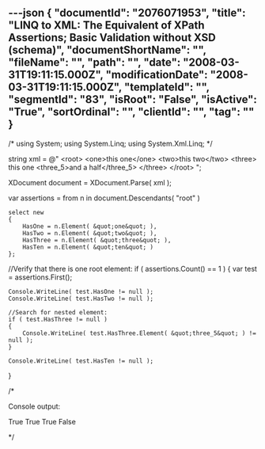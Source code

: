 ---json
{
  "documentId": "2076071953",
  "title": "LINQ to XML: The Equivalent of XPath Assertions; Basic Validation without XSD (schema)",
  "documentShortName": "",
  "fileName": "",
  "path": "",
  "date": "2008-03-31T19:11:15.000Z",
  "modificationDate": "2008-03-31T19:11:15.000Z",
  "templateId": "",
  "segmentId": "83",
  "isRoot": "False",
  "isActive": "True",
  "sortOrdinal": "",
  "clientId": "",
  "tag": ""
}
---

/*
using System;
using System.Linq;
using System.Xml.Linq;
*/

string xml = @&quot;
&lt;root&gt;
&lt;one&gt;this one&lt;/one&gt;
&lt;two&gt;this two&lt;/two&gt;
&lt;three&gt;
this one &lt;three_5&gt;and a half&lt;/three_5&gt;
&lt;/three&gt;
&lt;/root&gt;
&quot;;

XDocument document = XDocument.Parse( xml );

var assertions = from n in document.Descendants( &quot;root&quot; )

    select new
    {
        HasOne = n.Element( &quot;one&quot; ),
        HasTwo = n.Element( &quot;two&quot; ),
        HasThree = n.Element( &quot;three&quot; ),
        HasTen = n.Element( &quot;ten&quot; )
    };

//Verify that there is one root element:
if ( assertions.Count() == 1 )
{
    var test = assertions.First();

    Console.WriteLine( test.HasOne != null );
    Console.WriteLine( test.HasTwo != null );

    //Search for nested element:
    if ( test.HasThree != null )
    {
        Console.WriteLine( test.HasThree.Element( &quot;three_5&quot; ) != null );
    }

    Console.WriteLine( test.HasTen != null );
}

/*

Console output:

True
True
True
False

*/

